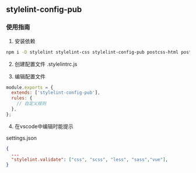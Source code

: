 ## stylelint-config-pub

### 使用指南

1. 安装依赖

```bash
npm i -D stylelint stylelint-css stylelint-config-pub postcss-html postcss-less postcss-scss -D
```

2. 创建配置文件 .stylelintrc.js


3. 编辑配置文件

```js
module.exports = {
  extends: ['stylelint-config-pub'],
  rules: {
    // 自定义规则
  },
};
```
4. 在vscode中编辑时能提示

settings.json
```JSON
{
  ...
  "stylelint.validate": ["css", "scss", "less", "sass","vue"],
}
```